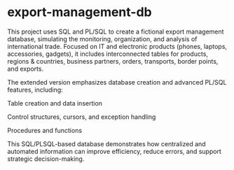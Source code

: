 # export-management-db

This project uses SQL and PL/SQL to create a fictional export management database, simulating the monitoring, organization, and analysis of international trade. Focused on IT and electronic products (phones, laptops, accessories, gadgets), it includes interconnected tables for products, regions & countries, business partners, orders, transports, border points, and exports.

The extended version emphasizes database creation and advanced PL/SQL features, including:

Table creation and data insertion

Control structures, cursors, and exception handling

Procedures and functions

This SQL/PLSQL-based database demonstrates how centralized and automated information can improve efficiency, reduce errors, and support strategic decision-making.
